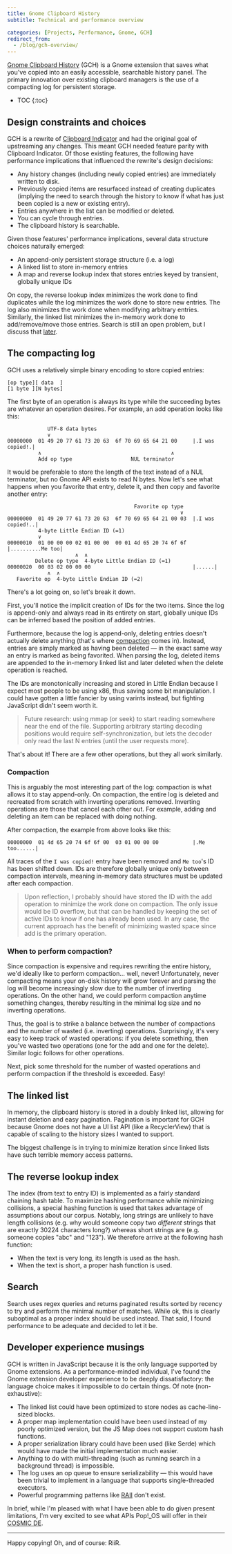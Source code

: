 ```yaml
---
title: Gnome Clipboard History
subtitle: Technical and performance overview

categories: [Projects, Performance, Gnome, GCH]
redirect_from:
  - /blog/gch-overview/
---
```


[Gnome Clipboard History](https://github.com/SUPERCILEX/gnome-clipboard-history) (GCH) is a Gnome
extension that saves what you've copied into an easily accessible, searchable history panel. The
primary innovation over existing clipboard managers is the use of a compacting log for persistent
storage.

* TOC
{:toc}

## Design constraints and choices

GCH is a rewrite of
[Clipboard Indicator](https://github.com/Tudmotu/gnome-shell-extension-clipboard-indicator) and had
the original goal of upstreaming any changes. This meant GCH needed feature parity with Clipboard
Indicator. Of those existing features, the following have performance implications that influenced
the rewrite's design decisions:

- Any history changes (including newly copied entries) are immediately written to disk.
- Previously copied items are resurfaced instead of creating duplicates (implying the need to search
  through the history to know if what has just been copied is a new or existing entry).
- Entries anywhere in the list can be modified or deleted.
- You can cycle through entries.
- The clipboard history is searchable.

Given those features' performance implications, several data structure choices naturally emerged:

- An append-only persistent storage structure (i.e. a log)
- A linked list to store in-memory entries
- A map and reverse lookup index that stores entries keyed by transient, globally unique IDs

On copy, the reverse lookup index minimizes the work done to find duplicates while the log minimizes
the work done to store new entries. The log also minimizes the work done when modifying arbitrary
entries. Similarly, the linked list minimizes the in-memory work done to add/remove/move those
entries. Search is still an open problem, but I discuss that [later](#search).

## The compacting log

GCH uses a relatively simple binary encoding to store copied entries:

```
[op type][ data  ]
[1 byte ][N bytes]
```

The first byte of an operation is always its type while the succeeding bytes are whatever an
operation desires. For example, an add operation looks like this:

```
             UTF-8 data bytes
             ∨
00000000  01 49 20 77 61 73 20 63  6f 70 69 65 64 21 00     |.I was copied!.|
          ∧                                          ∧
          Add op type                   NUL terminator
```

It would be preferable to store the length of the text instead of a NUL terminator, but no Gnome API
exists to read N bytes. Now let's see what happens when you favorite that entry, delete it, and then
copy and favorite another entry:

```
                                         Favorite op type
                                                        ∨
00000000  01 49 20 77 61 73 20 63  6f 70 69 65 64 21 00 03  |.I was copied!..|
          4-byte Little Endian ID (=1)
          ∨
00000010  01 00 00 00 02 01 00 00  00 01 4d 65 20 74 6f 6f  |..........Me too|
                      ∧  ∧
         Delete op type  4-byte Little Endian ID (=1)
00000020  00 03 02 00 00 00                                 |......|
             ∧  ∧
   Favorite op  4-byte Little Endian ID (=2)
```

There's a lot going on, so let's break it down.

First, you'll notice the implicit creation of IDs for the two items. Since the log is append-only
and always read in its entirety on start, globally unique IDs can be inferred based the position of
added entries.

Furthermore, because the log is append-only, deleting entries doesn't actually delete anything
(that's where [compaction](#compaction) comes in). Instead, entries are simply marked as having been
deleted — in the exact same way an entry is marked as being favorited. When parsing the log, deleted
items are appended to the in-memory linked list and later deleted when the delete operation is
reached.

The IDs are monotonically increasing and stored in Little Endian because I expect most people to be
using x86, thus saving some bit manipulation. I could have gotten a little fancier by using varints
instead, but fighting JavaScript didn't seem worth it.

> Future research: using mmap (or seek) to start reading somewhere near the end of the file.
> Supporting arbitrary starting decoding positions would require self-synchronization, but lets the
> decoder only read the last N entries (until the user requests more).

That's about it! There are a few other operations, but they all work similarly.

### Compaction

This is arguably the most interesting part of the log: compaction is what allows it to stay
append-only. On compaction, the entire log is deleted and recreated from scratch with inverting
operations removed. Inverting operations are those that cancel each other out. For example, adding
and deleting an item can be replaced with doing nothing.

After compaction, the example from above looks like this:

```
00000000  01 4d 65 20 74 6f 6f 00  03 01 00 00 00           |.Me too......|
```

All traces of the `I was copied!` entry have been removed and `Me too`'s ID has been shifted down.
IDs are therefore globally unique only between compaction intervals, meaning in-memory data
structures must be updated after each compaction.

> Upon reflection, I probably should have stored the ID with the add operation to minimize the work
> done on compaction. The only issue would be ID overflow, but that can be handled by keeping the
> set of active IDs to know if one has already been used. In any case, the current approach has the
> benefit of minimizing wasted space since add is the primary operation.

### When to perform compaction?

Since compaction is expensive and requires rewriting the entire history, we'd ideally like to
perform compaction... well, never! Unfortunately, never compacting means your on-disk history will
grow forever and parsing the log will become increasingly slow due to the number of inverting
operations. On the other hand, we could perform compaction anytime something changes, thereby
resulting in the minimal log size and no inverting operations.

Thus, the goal is to strike a balance between the number of compactions and the number of wasted
(i.e. inverting) operations. Surprisingly, it's very easy to keep track of wasted operations: if you
delete something, then you've wasted two operations (one for the add and one for the delete).
Similar logic follows for other operations.

Next, pick some threshold for the number of wasted operations and perform compaction if the
threshold is exceeded. Easy!

## The linked list

In memory, the clipboard history is stored in a doubly linked list, allowing for instant deletion
and easy pagination. Pagination is important for GCH because Gnome does not have a UI list API (like
a RecyclerView) that is capable of scaling to the history sizes I wanted to support.

The biggest challenge is in trying to minimize iteration since linked lists have such terrible
memory access patterns.

## The reverse lookup index

The index (from text to entry ID) is implemented as a fairly standard chaining hash table. To
maximize hashing performance while minimizing collisions, a special hashing function is used that
takes advantage of assumptions about our corpus. Notably, long strings are unlikely to have length
collisions (e.g. why would someone copy two *different* strings that are exactly 30224 characters
long?) whereas short strings are (e.g. someone copies "abc" and "123"). We therefore arrive at the
following hash function:

- When the text is very long, its length is used as the hash.
- When the text is short, a proper hash function is used.

## Search

Search uses regex queries and returns paginated results sorted by recency to try and perform the
minimal number of matches. While ok, this is clearly suboptimal as a proper index should be used
instead. That said, I found performance to be adequate and decided to let it be.

## Developer experience musings

GCH is written in JavaScript because it is the only language supported by Gnome extensions. As a
performance-minded individual, I've found the Gnome extension developer experience to be deeply
dissatisfactory: the language choice makes it impossible to do certain things. Of note
(non-exhaustive):

- The linked list could have been optimized to store nodes as cache-line-sized blocks.
- A proper map implementation could have been used instead of my poorly optimized version, but the
  JS Map does not support custom hash functions.
- A proper serialization library could have been used (like Serde) which would have made the initial
  implementation much easier.
- Anything to do with multi-threading (such as running search in a background thread) is impossible.
- The log uses an op queue to ensure serializability — this would have been trivial to implement in
  a language that supports single-threaded executors.
- Powerful programming patterns like
  [RAII](https://doc.rust-lang.org/rust-by-example/scope/raii.html) don't exist.

In brief, while I'm pleased with what I have been able to do given present limitations, I'm very
excited to see what APIs Pop!_OS will offer in their
[COSMIC DE](https://www.omgubuntu.co.uk/2021/11/system76-is-building-its-own-desktop-environment).

---

Happy copying! Oh, and of course: RiiR.
